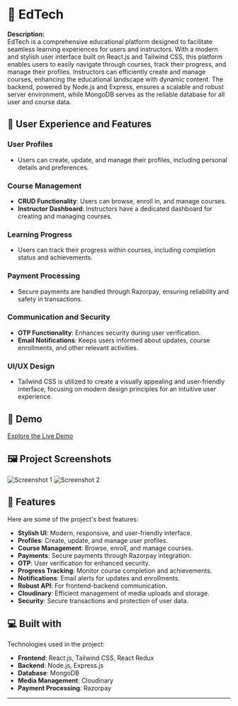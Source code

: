 # 🏫 EdTech

**Description:**  
EdTech is a comprehensive educational platform designed to facilitate seamless learning experiences for users and instructors. With a modern and stylish user interface built on React.js and Tailwind CSS, this platform enables users to easily navigate through courses, track their progress, and manage their profiles. Instructors can efficiently create and manage courses, enhancing the educational landscape with dynamic content. The backend, powered by Node.js and Express, ensures a scalable and robust server environment, while MongoDB serves as the reliable database for all user and course data. 



## 🌟 User Experience and Features

### User Profiles
- Users can create, update, and manage their profiles, including personal details and preferences.

### Course Management
- **CRUD Functionality**: Users can browse, enroll in, and manage courses.
- **Instructor Dashboard**: Instructors have a dedicated dashboard for creating and managing courses.

### Learning Progress
- Users can track their progress within courses, including completion status and achievements.

### Payment Processing
- Secure payments are handled through Razorpay, ensuring reliability and safety in transactions.

### Communication and Security
- **OTP Functionality**: Enhances security during user verification.
- **Email Notifications**: Keeps users informed about updates, course enrollments, and other relevant activities.

### UI/UX Design
- Tailwind CSS is utilized to create a visually appealing and user-friendly interface, focusing on modern design principles for an intuitive user experience.

## 🚀 Demo
[Explore the Live Demo](https://harsh-edtech-project.netlify.app)

## 🖼️ Project Screenshots

![Screenshot 1](https://i.ibb.co/4NrsXzd/Screenshot-2024-10-19-182305.png)
![Screenshot 2](https://i.ibb.co/2yRB95D/Screenshot-2024-10-19-183259.png)

## 🧐 Features
Here are some of the project's best features:
- **Stylish UI**: Modern, responsive, and user-friendly interface.
- **Profiles**: Create, update, and manage user profiles.
- **Course Management**: Browse, enroll, and manage courses.
- **Payments**: Secure payments through Razorpay integration.
- **OTP**: User verification for enhanced security.
- **Progress Tracking**: Monitor course completion and achievements.
- **Notifications**: Email alerts for updates and enrollments.
- **Robust API**: For frontend-backend communication.
- **Cloudinary**: Efficient management of media uploads and storage.
- **Security**: Secure transactions and protection of user data.

## 💻 Built with
Technologies used in the project:
- **Frontend**: React.js, Tailwind CSS, React Redux
- **Backend**: Node.js, Express.js
- **Database**: MongoDB
- **Media Management**: Cloudinary
- **Payment Processing**: Razorpay

---
